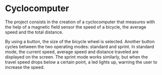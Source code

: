 # Cyclocomputer

The project consists in the creation of a cyclocomputer that measures with the help of a magnetic field sensor the speed of a bicycle, the average speed and the total distance.

By using a button, the size of the bicycle wheel is selected. Another button cycles between the two operating modes: standard and sprint. In standard mode, the current speed, average speed and distance traveled are displayed on the screen. The sprint mode works similarly, but when the travel speed drops below a certain point, a led lights up, warning the user to increase the speed.
